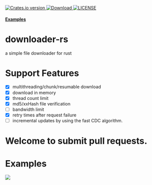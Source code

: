 <div>
  <!-- Crates version -->
  <a href="https://crates.io/crates/downloader-rs">
    <img src="https://shields.io/crates/v/downloader-rs" alt="Crates.io version" />
  </a>
  <!-- Downloads -->
  <a href="https://crates.io/crates/downloader-rs">
    <img src="https://shields.io/crates/d/downloader-rs" alt="Download" />
  </a>
  <!-- License -->
  <a href="https://github.com/ilinchunjie/downloader-rs/blob/main/LICENSE">
    <img src="https://shields.io/crates/l/downloader-rs" alt="LICENSE" />
  </a>
</div>

<div>
  <h4>
    <a href="https://github.com/ilinchunjie/downloader-rs/blob/main/download-examples"> Examples </a>
  </h4>
</div>

# downloader-rs
a simple file downloader for rust

# Support Features
- [x] multithreading/chunk/resumable download
- [x] download in memory
- [x] thread count limit
- [x] md5/xxHash file verification
- [ ] bandwidth limit
- [x] retry times after request failure
- [ ] incremental updates by using the fast CDC algorithm.

# Welcome to submit pull requests.

# Examples
![][download_gif]


[download_gif]: https://github.com/ilinchunjie/downloader-rs/blob/main/res/download.gif
